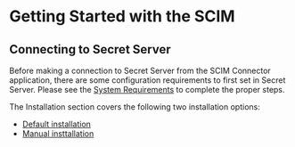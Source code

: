 [title]: # (Getting Started)
[tags]: # (introduction)
[priority]: # (1)
# Getting Started with the SCIM

## Connecting to Secret Server

Before making a connection to Secret Server from the SCIM Connector application, there are some configuration requirements to first set in Secret Server. Please see the [System Requirements](sys-req.md) to complete the proper steps.

The Installation section covers the following two installation options:

   * [Default installation](default-install.md)
   * [Manual insttallation](manual-install.md)
